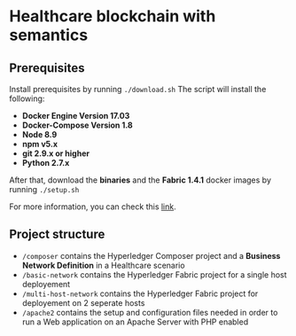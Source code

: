 # Healthcare blockchain with semantics

## Prerequisites

Install prerequisites by running `./download.sh`
The script will install the following:

- **Docker Engine Version 17.03**
- **Docker-Compose Version 1.8**
- **Node 8.9**
- **npm v5.x**
- **git 2.9.x or higher**
- **Python 2.7.x**

After that, download the **binaries** and the **Fabric 1.4.1** docker images by running `./setup.sh`

For more information, you can check this [link](https://hyperledger.github.io/composer/latest/installing/installing-prereqs.html).

## Project structure
- `/composer` contains the Hyperledger Composer project and a **Business Network Definition** in a Healthcare scenario
- `/basic-network` contains the Hyperledger Fabric project for a single host deployement
- `/multi-host-network` contains the Hyperledger Fabric project for deployement on 2 seperate hosts
- `/apache2` contains the setup and configuration files needed in order to run a Web application on an Apache Server with PHP enabled

